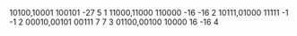 10100,10001     100101  -27  5   1
11000,11000     110000  -16  -16  2
10111,01000     11111   -1  -1  2
00010,00101     00111   7   7   3
01100,00100     10000   16  -16  4